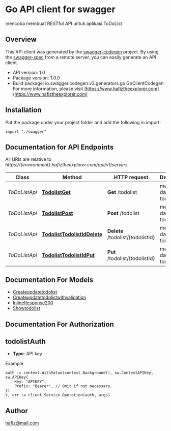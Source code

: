 # Go API client for swagger

mencoba membuat RESTful API untuk aplikasi ToDoList

## Overview
This API client was generated by the [swagger-codegen](https://github.com/swagger-api/swagger-codegen) project.  By using the [swagger-spec](https://github.com/swagger-api/swagger-spec) from a remote server, you can easily generate an API client.

- API version: 1.0
- Package version: 1.0.0
- Build package: io.swagger.codegen.v3.generators.go.GoClientCodegen
For more information, please visit [https://www.hafiztheexplorer.com](https://www.hafiztheexplorer.com)

## Installation
Put the package under your project folder and add the following in import:
```golang
import "./swagger"
```

## Documentation for API Endpoints

All URIs are relative to *https://{environment}.hafiztheexplorer.com/api/v1/servers*

Class | Method | HTTP request | Description
------------ | ------------- | ------------- | -------------
*ToDoListApi* | [**TodolistGet**](docs/ToDoListApi.md#todolistget) | **Get** /todolist | mengambil data todolistnya
*ToDoListApi* | [**TodolistPost**](docs/ToDoListApi.md#todolistpost) | **Post** /todolist | menambah data todolistnya
*ToDoListApi* | [**TodolistTodolistIdDelete**](docs/ToDoListApi.md#todolisttodolistiddelete) | **Delete** /todolist/{todolistId} | menghapus data todolistnya
*ToDoListApi* | [**TodolistTodolistIdPut**](docs/ToDoListApi.md#todolisttodolistidput) | **Put** /todolist/{todolistId} | mengedit data todolistnya

## Documentation For Models

 - [Createupdatetodolist](docs/Createupdatetodolist.md)
 - [Createupdatetodolistwithvalidation](docs/Createupdatetodolistwithvalidation.md)
 - [InlineResponse200](docs/InlineResponse200.md)
 - [Showtodolist](docs/Showtodolist.md)

## Documentation For Authorization

## todolistAuth
- **Type**: API key 

Example
```golang
auth := context.WithValue(context.Background(), sw.ContextAPIKey, sw.APIKey{
	Key: "APIKEY",
	Prefix: "Bearer", // Omit if not necessary.
})
r, err := client.Service.Operation(auth, args)
```

## Author

hafiz@mail.com
